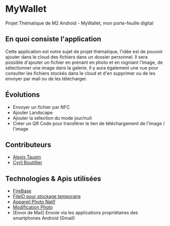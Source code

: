 # MyWallet
Projet Thématique de M2 Android - MyWallet, mon porte-feuille digital

## En quoi consiste l'application
Cette application est notre sujet de projet thématique, l'idée est de pouvoir ajouter dans le cloud des fichiers dans un dossier personnel. 
Il sera possible d'ajouter un fichier en prenant en photo et en rogniant l'image, de sélectionner une image dans la galerie.
Il y aura également une vue pour consulter les fichiers stockés dans le cloud et d'en supprimer ou de les envoyer par mail ou de les télécharger.

## Évolutions
- Envoyer un fichier par NFC
- Ajouter Landscape
- Ajouter la sélection du mode jour/nuit
- Créer un QR Code pour transférer le lien de téléchargement de l'image / l'image

## Contributeurs
- [Alexis Taupin](https://github.com/tauxis)
- [Cyril Boutillier](https://github.com/Boutillier-Cyril)

## Technologies & Apis utilisées
- [FireBase](https://firebase.google.com/)
- [FileIO pour stockage temporaire](https://www.file.io/)
- [Appareil Photo Natif](https://developer.android.com/training/camera/photobasics)
- [Modification Photo](https://stackoverflow.com/questions/46127064/capture-and-save-image-with-kotlin-in-android-studio)
- [Envoi de Mail] Envoie via les applications propriétaires des smartphones Android (Gmail)
